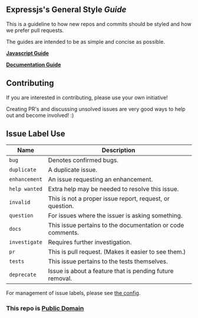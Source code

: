 ## Expressjs's General Style *Guide*

This is a guideline to how new repos and commits should be styled
 and how we prefer pull requests.

The guides are intended to be as simple and concise as possible.

__[Javascript Guide](javascript.md)__

__[Documentation Guide](documentation.md)__

## Contributing

If you are interested in contributing, please use your own initiative!

Creating PR's and discussing unsolved issues are very good ways to help out and become involved! :)

## Issue Label Use

Name           | Description
---------------|-------------------------------------------
`bug`          | Denotes confirmed bugs.
`duplicate`    | A duplicate issue.
`enhancement`  | An issue requesting an enhancement.
`help wanted`  | Extra help may be needed to resolve this issue.
`invalid`      | This is not a proper issue report, request, or question.
`question`     | For issues where the issuer is asking something.
`docs`         | This issue pertains to the documentation or code comments.
`investigate`  | Requires further investigation.
`pr`           | This is pull request. (Makes it easier to see them.)
`tests`        | This issue pertains to the tests themselves.
`deprecate`    | Issue is about a feature that is pending future removal.

For management of issue labels, please see [the config](config/readme.md).

### This repo is [Public Domain](LICENSE)
